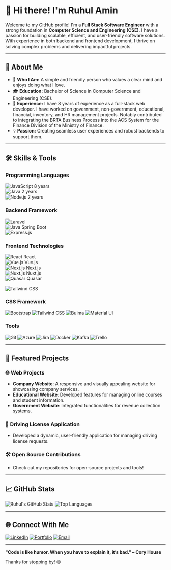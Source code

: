 # 👋 Hi there! I'm Ruhul Amin

Welcome to my GitHub profile! I'm a **Full Stack Software Engineer** with a strong foundation in **Computer Science and Engineering (CSE)**. I have a passion for building scalable, efficient, and user-friendly software solutions. With experience in both backend and frontend development, I thrive on solving complex problems and delivering impactful projects.

---

## 🌟 About Me

- 🌱 **Who I Am:** A simple and friendly person who values a clear mind and enjoys doing what I love.
- 🎓 **Education:** Bachelor of Science in Computer Science and Engineering (CSE).
- 💼 **Experience:** I have 8 years of experience as a full-stack web developer. I have worked on government, non-government, educational, financial, inventory, and HR management projects. Notably contributed to integrating the BRTA Business Process into the ACS System for the Finance Division of the Ministry of Finance.
- 💡 **Passion:** Creating seamless user experiences and robust backends to support them.
<!-- - 🧠 **Currently Learning:** Advanced React patterns and Kafka integration. -->

---

## 🛠️ Skills & Tools

### **Programming Languages**
![JavaScript](https://img.shields.io/badge/-JavaScript-F7DF1E?style=flat-square&logo=javascript&logoColor=black) 8 years  
![Java](https://img.shields.io/badge/-Java-007396?style=flat-square&logo=java&logoColor=white) 2 years  
![Node.js](https://img.shields.io/badge/-Node.js-339933?style=flat-square&logo=node.js&logoColor=white) 2 years  

### **Backend Framework**
![Laravel](https://img.shields.io/badge/-Laravel-FF2D20?style=flat-square&logo=laravel&logoColor=white)  
![Java Spring Boot](https://img.shields.io/badge/-Spring%20Boot-6DB33F?style=flat-square&logo=spring&logoColor=white)  
![Express.js](https://img.shields.io/badge/-Express.js-000000?style=flat-square&logo=express&logoColor=white)  

### **Frontend Technologies**
![React](https://img.shields.io/badge/-React-61DAFB?style=flat-square&logo=react&logoColor=white) React  
![Vue.js](https://img.shields.io/badge/-Vue.js-4FC08D?style=flat-square&logo=vue.js&logoColor=white) Vue.js  
![Next.js](https://img.shields.io/badge/-Next.js-000000?style=flat-square&logo=next.js&logoColor=white) Next.js  
![Nuxt.js](https://img.shields.io/badge/-Nuxt.js-00C58E?style=flat-square&logo=nuxt.js&logoColor=white) Nuxt.js  
![Quasar](https://img.shields.io/badge/-Quasar-1976D2?style=flat-square&logo=quasar&logoColor=white) Quasar  

![Tailwind CSS](https://img.shields.io/badge/-Tailwind%20CSS-38B2AC?style=flat-square&logo=tailwind-css&logoColor=white)  



### **CSS Framework**
![Bootstrap](https://img.shields.io/badge/-Bootstrap-7952B3?style=flat-square&logo=bootstrap&logoColor=white)
![Tailwind CSS](https://img.shields.io/badge/-Tailwind%20CSS-38B2AC?style=flat-square&logo=tailwind-css&logoColor=white)
![Bulma](https://img.shields.io/badge/-Bulma-00D1B2?style=flat-square&logo=bulma&logoColor=white)
![Material UI](https://img.shields.io/badge/-Material%20UI-0081CB?style=flat-square&logo=mui&logoColor=white)


### **Tools**
![Git](https://img.shields.io/badge/-Git-F05032?style=flat-square&logo=git&logoColor=white)
![Azure](https://img.shields.io/badge/-Azure-0078D4?style=flat-square&logo=microsoft-azure&logoColor=white)
![Jira](https://img.shields.io/badge/-Jira-0052CC?style=flat-square&logo=jira&logoColor=white)
![Docker](https://img.shields.io/badge/-Docker-2496ED?style=flat-square&logo=docker&logoColor=white)
![Kafka](https://img.shields.io/badge/-Kafka-231F20?style=flat-square&logo=apache-kafka&logoColor=white)
![Trello](https://img.shields.io/badge/-Trello-0052CC?style=flat-square&logo=trello&logoColor=white)

---

## 📂 Featured Projects

### 🌐 **Web Projects**
- **Company Website**: A responsive and visually appealing website for showcasing company services.
- **Educational Website**: Developed features for managing online courses and student information.
- **Government Website**: Integrated functionalities for revenue collection systems.

### 🚀 **Driving License Application**
- Developed a dynamic, user-friendly application for managing driving license requests.

### 🛠️ **Open Source Contributions**
- Check out my repositories for open-source projects and tools!


<!-- ### 🚀 Featured Projects
- [📁 Project 1](https://github.com/your-username/project-1)
  > A brief description of the project.

- [📁 Project 2](https://github.com/your-username/project-2)
  > A brief description of the project. -->

---

## 📈 GitHub Stats

![Ruhul's GitHub Stats](https://github-readme-stats.vercel.app/api?username=ruhulamin-pro&show_icons=true&theme=radical)
![Top Languages](https://github-readme-stats.vercel.app/api/top-langs/?username=ruhulamin-pro&layout=compact&theme=radical)

---


## 🌐 Connect With Me
[![LinkedIn](https://img.shields.io/badge/-LinkedIn-0077B5?style=flat-square&logo=linkedin&logoColor=white)](https://www.linkedin.com/in/ruhul14)
[![Portfolio](https://img.shields.io/badge/-Portfolio-000000?style=flat-square&logo=google-chrome&logoColor=white)](https://ruhul-portfolio-next.vercel.app)
[![Email](https://img.shields.io/badge/-Email-D14836?style=flat-square&logo=gmail&logoColor=white)](mailto:ruhulrahman2233@gmail.com)

---

**"Code is like humor. When you have to explain it, it’s bad." – Cory House**

Thanks for stopping by! 😊

